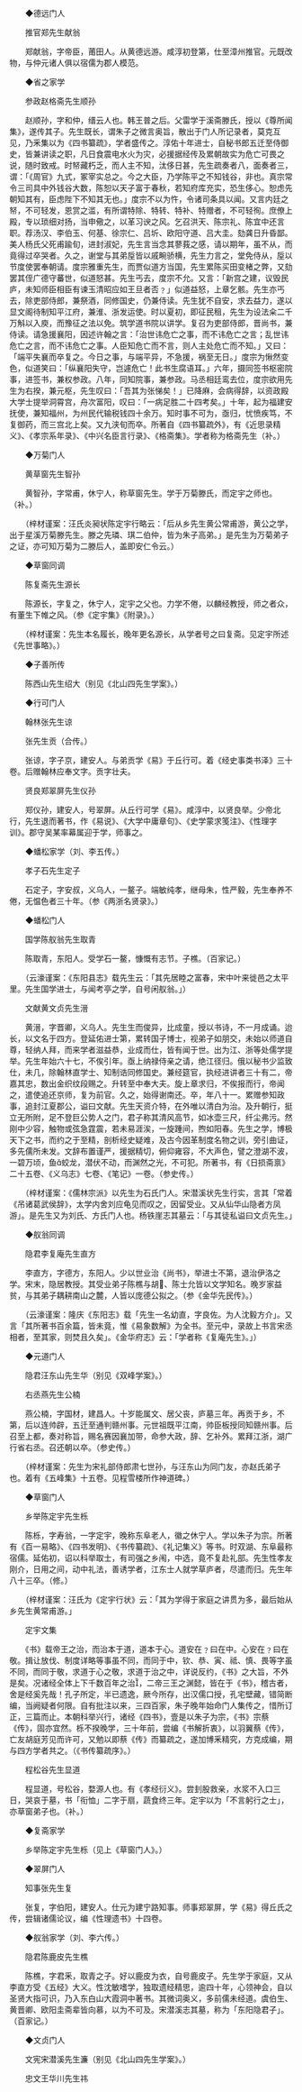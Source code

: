 <!-- { "loadSidebar": true } -->
　　◆德远门人

　　推官郑先生献翁

　　郑献翁，字帝臣，莆田人。从黄德远游。咸淳初登第，仕至漳州推官。元既改物，与仲元诸人俱以宿儒为郡人模范。

　　◆省之家学

　　参政赵格斋先生顺孙

　　赵顺孙，字和仲，缙云人也。韩王普之后。父雷学于溪斋滕氏，授以《尊所闻集》，遂传其子。先生既长，谓朱子之微言奥旨，散出于门人所记录者，莫克互见，乃釆集以为《四书纂疏》，学者盛传之。淳佑十年进士，自秘书郎五迁至侍御史，皆兼讲读之职，凡日食震电水火为灾，必援据经传及累朝故实为危亡可畏之说，随时致戒。时帑藏朽乏，而人主不知，汰侈日甚，先生疏奏者八，面奏者三，谓：「《周官》九式，冢宰实总之。今之大臣，乃学陈平之不知钱谷，非也。真宗常令三司具中外钱谷大数，陈恕以天子富于春秋，若知府库充实，恐生侈心。恕虑先朝知其有，臣虑陛下不知其无也。」度宗不以为忤，令诸司条具以闻。又言内廷之帑，不可轻发，恩赏之滥，有所谓特除、特转、特补、特赠者，不可轻徇。庶僚上殿，专以琐细对扬，当申儆之，以革习谀之风。乞召洪天、陈宗礼、陈宜中还言职。荐汤汉、李伯玉、何基、徐宗仁、吕圻、欧阳守道、吕大圭。劾龚日升昏鄙。美人杨氏父死甫踰旬，进封淑妃，先生言当念其蓼莪之感，请以期年，虽不从，而竟得过卒哭者。久之，谢堂与其弟垕皆以戚畹骄横，先生力言之，堂免侍从，垕以节度使罢奉朝请。度宗雅重先生，而贾似道方当国，先生累陈买田变楮之弊，又劾罢其侄广德守蕃世，似道怒甚。先生丐去，度宗不允。又言：「新宫之建，议毁民庐，未知师臣相臣有谏玉清昭应如王旦者否﹖」似道益怒，上章乞骸。先生亦丐去，除吏部侍郎，兼祭酒，同修国史，仍兼侍读。先生犹不自安，求去益力，遂以显文阁待制知平江府，兼淮、浙发运使。时以夏初，即征民租，先生为设法籴二千万斛以入庾，而豫征之法以免。筑学道书院以讲学。复召为吏部侍郎，晋尚书，兼侍读。请急援襄阳，因述许翰之言：「治世讳危亡之事，而不讳危亡之言；乱世讳危亡之言，而不讳危亡之事。人臣知危亡而不言，则人主处危亡而不知。」又曰：「端平失襄而卒复之。今日之事，与端平异，不急援，祸至无日。」度宗为愀然变色，似道笑曰：「纵襄阳失守，岂遽危亡！此书生腐语耳。」六年，摄同签书枢密院事，进签书，兼权参政。八年，同知院事，兼参政。马丞相廷鸾去位，度宗欲用先生为右揆，兼元枢，先生叹曰：「吾其为张悌矣！」已降麻，会病得辞，以资政殿大学士提举洞霄宫，舟次富阳，叹曰：「一病足胜二十四考矣。」十年，起为福建安抚使，兼知福州，为州民代输税钱四十余万。知时事不可为，亟归，忧愤疾笃，不复御药，而三宫北上矣。又九浃旬而卒。所著自《四书纂疏外》，有《近思录精义》、《孝宗系年录》、《中兴名臣言行录》、《格斋集》。学者称为格斋先生（补。）

　　◆万菊门人

　　黄草窗先生智孙

　　黄智孙，字常甫，休宁人，称草窗先生。学于万菊滕氏，而定宇之师也。（补。）

　　（梓材谨案：汪氏炎昶状陈定宇行略云：「后从乡先生黄公常甫游，黄公之学，出于星溪万菊滕先生。滕之先璘、琪二伯仲，皆为朱子高弟。」是先生为万菊弟子之证，亦可知万菊为二滕后人，盖即安仁令云。）

　　◆草窗同调

　　陈复斋先生源长　

　　陈源长，字复之，休宁人，定宇之父也。力学不倦，以麟经教授，师之者众，有董生下帷之风。（参《定宇集》《附录》。）

　　（梓材谨案：先生本名履长，晚年更名源长，从学者号之曰复斋。见定宇所述《先世事略》。）

　　◆子善所传

　　陈西山先生绍大（别见《北山四先生学案》。）

　　◆行可门人

　　翰林张先生谅

　　张先生贡（合传。）

　　张谅，字子京，建安人。与弟贡学《易》于丘行可。着《经史事类书泽》三十卷。后赠翰林应奉文字。贡字壮夫。

　　贤良郑翠屏先生仪孙

　　郑仪孙，建安人，号翠屏。从丘行可学《易》。咸淳中，以贤良举。少帝北行，先生退而著书，作《易说》、《大学中庸章句》、《史学蒙求笺注》、《性理字训》。郡守吴某率幕属迎于学，师事之。

　　◆蟠松家学（刘、李五传。）

　　孝子石先生定子

　　石定子，字安叔，义乌人，一鳌子。端敏纯孝，继母朱，性严毅，先生奉养不倦，无愠色者三十年。（参《两浙名贤录》。）

　　◆蟠松门人

　　国学陈舣翁先生取青

　　陈取青，东阳人。受学石一鳌，慷慨有志节。子樵。（百家记。）

　　（云濠谨案：《东阳县志》载先生云：「其先居睦之富春，宋中叶来徙邑之太平里。先生国学进士，与闻考亭之学，自号闲舣翁。」）

　　文献黄文贞先生溍

　　黄溍，字晋卿，义乌人。先生生而俊异，比成童，授以书诗，不一月成诵。迨长，以文名于四方。登延佑进士第，累转国子博士，视弟子如朋交，未始以师道自尊，轻纳人拜，而来学者滋益恭，业成而仕，皆有闻于世。出为江、浙等处儒学提举。先生年始六十七，不俟引年。亟上纳禄侍亲之请，绝江径归。俄以秘书少监致仕，未几，除翰林直学士、知制诰同修国史。兼经筵官，执经进讲者三十有二，帝嘉其忠，数出金织纹段赐之。升转至中奉大夫。旋上章求归，不俟报而行，帝闻之，遣使追还京师，复为前官。久之，始得谢南还。卒，年八十一。累赠参知政事，追封江夏郡公，谥曰文献。先生天资介特，在外唯以清白为治。及升朝行，挺立无所附，足不登巨公势人之门，君子称其清风高节，如冰壶三尺，纤尘弗污。然刚中少容，触物或弦急霆震，若未易涯涘，一旋踵间，煦如阳春。先生之学，博极天下之书，而约之于至精，剖析经史疑难，及古今因革制度名物之训，旁引曲证，多先儒所未发。文辞布置谨严，援据精切，俯仰雍容，不大声色，譬之澄湖不波，一碧万顷，鱼蛟龙，潜伏不动，而渊然之光，不可犯。所著书，有《日损斋禀》二十五卷、《义乌志》七卷、《笔记》一卷。（参史传。）

　　（梓材谨案：《儒林宗派》以先生为石氏门人。宋潜溪状先生行实，言其「常着《吊诸葛武侯辞》，太学内舍刘应龟见而叹之，因留受业。又从仙华山隐者方凤游」。是先生又为刘氏、方氏门人也。杨铁崖志其墓云：「与其徒私谥曰文贞先生。」

　　◆舣翁同调

　　隐君李复庵先生直方

　　李直方，字德方，东阳人。少以世业治《尚书》，举进士不第，退治伊洛之学。宋末，隐居教授。其受业弟子陈樵与胡、陈士允皆以文学知名。晚岁家益贫，与其弟子耦耕南山之麓，人皆以庞德公拟之。（参《金华先民传》。）

　　（云濠谨案：隆庆《东阳志》载「先生一名幼直，字良佐。为人沈毅方介」。又言「其所著书百余篇，皆未竟，惟《易象数解》为全书。至元中，录故上书言宋丞相者，至其家，则焚且久矣」。《金华府志》云：「学者称《复庵先生》。」）

　　◆元道门人

　　隐君汪东山先生华（别见《双峰学案》。）

　　右丞燕先生公楠

　　燕公楠，字国材，建昌人。十岁能属文、居父丧，庐墓三年。再贡于乡，不第，后以连帅辟，五迁至通判赣州事。元世祖既平江南，帅臣板授同知赣州事。后召至上都，奏对称旨，赐名赛因襄加带，命参大政，辞、乞补外。累拜江浙，湖广行省右丞。召还朝以卒。（参史传。）

　　（梓材谨案：先生为宋礼部侍郎肃七世孙，与汪东山为同门友，亦赵氏弟子也。着有《五峰集》十五卷。见程雪楼所作神道碑。）

　　◆草窗门人

　　乡举陈定宇先生栎

　　陈栎，字寿翁，一字定宇，晚称东阜老人，徽之休宁人。学以朱子为宗。所著有《百一易略》、《四书发明》、《书传纂疏》、《礼记集义》等书。时双湖、东阜最称宿儒。延佑初，诏以科举取士，有司强之乡闱，中选，竟不复赴礼部。先生性孝友刚介，日用之间，动中礼法，善诱学者，江东士人就学草庐者，尽遣而归。先生年八十三卒。（修。）

　　（梓材谨案：汪氏为《定宇行状》云：「其为学得于家庭之讲贯为多，最后始从乡先生黄常甫游。」

　　定宇文集

　　《书》载帝王之治，而治本于道，道本于心。道安在﹖曰在中。心安在﹖曰在敬。揖让放伐、制度详略等事虽不同，而同于中，钦、恭、寅、祗、慎、畏等字虽不同，而同于敬，求道于心之敬，求道于治之中，详说反约，《书》之大旨，不外是矣。况诸经全体上下千数百年之治，二帝三王之渊懿，皆在于《书》，稽古者，舍是经奚先哉！孔子所定，半已遗逸，厥今所存，出汉儒口授，孔宅壁藏，错简断编，当阙疑者何限。自有批注以来，三四百家，朱子晚年始命门人集传之，惜所订正，三篇而止。本朝科举兴行，诸经《四书》，壹是以朱子为宗，《书》宗蔡《传》，固亦宜然。栎不揆晚学，三十年前，尝编《书解折衷》，以羽翼蔡《传》，亡友胡庭芳见而许可，又勉以即蔡《传》而纂疏之，遂加博釆精究，方克成编，期与四方学者共之。（《书传纂疏序》。）

　　程松谷先生显道

　　程显道，号松谷，婺源人也。有《孝经衍义》。尝刲股救亲，水浆不入口三日，哭哀于墓，书「衔恤」二字于扇，蔬食终三年。定宇以为「不言躬行之士」，亦草窗弟子也。（补。）

　　◆复斋家学

　　乡举陈定宇先生栎（见上《草窗门人》。）

　　◆翠屏门人

　　知事张先生复

　　张复，字伯阳，建安人。仕元为建宁路知事。师事郑翠屏，学《易》得丘氏之传，尝辑诸儒论议，编《性理遗书》十四卷。

　　◆舣翁家学（刘、李六传。）

　　隐君陈鹿皮先生樵

　　陈樵，字君釆，取青之子。好以鹿皮为衣，自号鹿皮子。先生学于家庭，又从李直方受《五经》大义。性沈敏嗜学，独取遗经精思，逾四十年，心领神会，自以圣贤大指可识，乃入东白山大霞洞中著书。其微词奥义，多前儒未经道。虞伯生、黄晋卿、欧阳圭斋辈皆向慕，以为不可及。宋潜溪志其墓，称为「东阳隐君子」。（百家记。）

　　◆文贞门人

　　文宪宋潜溪先生濂（别见《北山四先生学案》。）

　　忠文王华川先生祎

